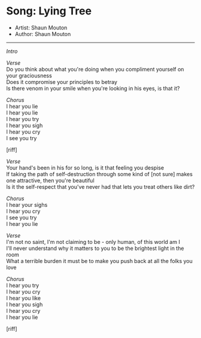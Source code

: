 # Song: Lying Tree  
* Artist: Shaun Mouton  
* Author: Shaun Mouton  

---  

*Intro*  

*Verse*  
Do you think about what you're doing when you compliment yourself on your graciousness  
Does it compromise your principles to betray  
Is there venom in your smile when you're looking in his eyes, is that it?  

*Chorus*  
I hear you lie  
I hear you lie  
I hear you try  
I hear you sigh  
I hear you cry  
I see you try  

[riff]  

*Verse*  
Your hand's been in his for so long, is it that feeling you despise  
If taking the path of self-destruction through some kind of [not sure] makes one attractive, then you're beautiful  
Is it the self-respect that you've never had that lets you treat others like dirt?  

*Chorus*  
I hear your sighs  
I hear you cry  
I see you try  
I hear you lie  

*Verse*  
I'm not no saint, I'm not claiming to be - only human, of this world am I  
I'll never understand why it matters to you to be the brightest light in the room  
What a terrible burden it must be to make you push back at all the folks you love  

*Chorus*  
I hear you try  
I hear you cry  
I hear you like  
I hear you sigh  
I hear you cry  
I hear you lie  

[riff]  

